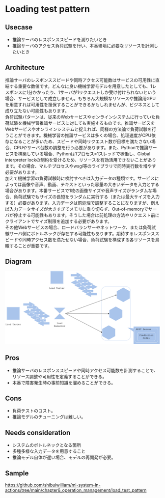 # Loading test pattern

## Usecase
- 推論サーバのレスポンススピードを測りたいとき
- 推論サーバのアクセス負荷試験を行い、本番環境に必要なリソースを計測したいとき

## Architecture
推論サーバのレスポンススピードや同時アクセス可能数はサービスの可用性に直結する重要な数値です。どんなに良い機械学習モデルを用意したとしても、1レスポンスに1分かかったり、1サーバが1リクエストしか受け付けられないという場合、サービスとして成立しません。もちろん大規模なリソースや推論用GPUを用意すれば可用性を担保することができるかもしれませんが、ビジネスとして成り立たない可能性もあります。<br>
負荷試験パターンは、従来のWebサービスやオンラインシステムに行っていた負荷試験を機械学習推論サービスに対しても実施するものです。推論サービスをWebサービスやオンラインシステムと捉えれば、同様の方法論で負荷試験を行うことができます。機械学習の推論サービスは多くの場合、処理速度がCPU依存になることが多いため、スピードや同時リクエスト数が目標を満たさない場合、CPUやサーバ台数の調整を行う必要があります。また、Pythonで推論サービスを構築している場合、Pythonは1プロセス=1スレッドで稼働し、Global interpreter lockの制約を受けるため、リソースを有効活用できないことがあります。その場合、マルチプロセスやwsgi等のライブラリで同時実行数を増やす必要があります。<br>
加えて機械学習の負荷試験時に検討すべきは入力データの種類です。サービスによっては画像や音声、動画、テキストといった容量の大きいデータを入力とする場合があります。本番サービスで1枚の画像サイズや音声サイズがランダムな場合、負荷試験でもサイズの長短をランダムに実行する（または最大サイズを入力する）必要があります。入力データは前処理で調整することになりますが、例えば入力データサイズが大きすぎてメモリに乗り切らず、Out-of-memoryでサーバが停止する可能性もあります。そうした場合は前処理の方法やリクエスト前にクライアントでサイズ制限を追加する必要があります。<br>
その他Webサービスの場合、ロードバランサーやネットワーク、または負荷試験サーバ側にボトルネックが存在する可能性もあります。期待するレスポンススピードや同時アクセス数を満たせない場合、負荷試験を構成する各リソースを鳥瞰することが重要です。

## Diagram
![diagram](diagram.png)


## Pros
- 推論サーバのレスポンススピードや同時アクセス可能数を計測することで、リソース調整や可用性を定義することができる。
- 本番で障害発生時の事前知識を溜めることができる。

## Cons
- 負荷テストのコスト。
- 推論モデルのチューニングは難しい。

## Needs consideration
- システムのボトルネックとなる箇所
- 多種多様な入力データを用意すること
- 推論モデル自体が遅い場合、モデルの再開発が必要。

## Sample
https://github.com/shibuiwilliam/ml-system-in-actions/tree/main/chapter6_operation_management/load_test_pattern
